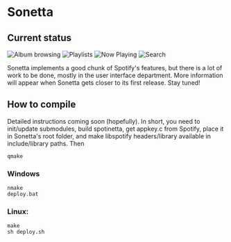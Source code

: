Sonetta
==========

Current status
----------
![Album browsing](https://raw.github.com/Andlon/sonetta/master/images/albumbrowse.jpg)
![Playlists](https://raw.github.com/Andlon/sonetta/master/images/playlists.jpg)
![Now Playing](https://raw.github.com/Andlon/sonetta/master/images/nowplaying.jpg)
![Search](https://raw.github.com/Andlon/sonetta/master/images/search.jpg)

Sonetta implements a good chunk of Spotify's features, but there is a lot of work to be done, mostly in the user interface department. More information will appear when Sonetta gets closer to its first release. Stay tuned!

How to compile
----------
Detailed instructions coming soon (hopefully). In short, you need to init/update submodules, build spotinetta, get appkey.c from Spotify, place it in Sonetta's root folder, and make libspotify headers/library available in include/library paths. Then

	qmake
	
### Windows

	nmake
	deploy.bat

### Linux:
	make
	sh deploy.sh
	

